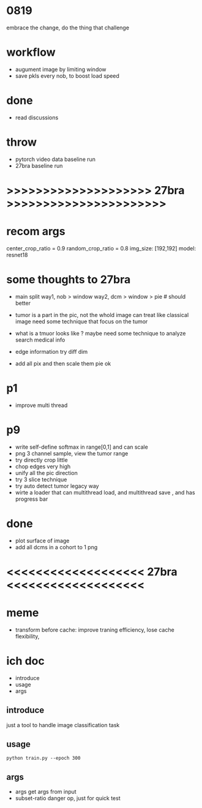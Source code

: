 # 0819
embrace the change, do the thing that challenge

# workflow
- augument image by limiting window 
- save pkls every nob, to boost load speed 



# done 
- read discussions

# throw 
- pytorch video data  baseline run 
- 27bra baseline run 


# >>>>>>>>>>>>>>>>>>>>  27bra >>>>>>>>>>>>>>>>>>>>>>

# recom args
center_crop_ratio = 0.9
random_crop_ratio = 0.8
img_size: [192,192] 
model: resnet18


 
# some thoughts to 27bra
- main split
way1, nob > window
way2, dcm > window > pie  # should better 
 
- tumor is a part in the pic, not the whold image can treat like classical image
need some technique that focus on the tumor
- what is a tmuor looks like ?  maybe need some technique to analyze 
search medical info
- edge information 
try diff dim 
- add all pix and then scale them 
pie ok 


# p1
- improve multi thread

# p9
- write self-define softmax in range[0,1] and can scale
- png 3 channel sample, view the tumor range 
- try directly crop little 
- chop edges very high
- unify all the pic direction 
- try 3 slice technique
- try auto detect tumor legacy way 
- wirte a loader that can multithread load, and multithread save , and has progress bar 


# done
-  plot surface of image 
- add all dcms in a cohort to 1 png












# <<<<<<<<<<<<<<<<<<<  27bra  <<<<<<<<<<<<<<<<<<<  

# meme
- transform before cache: improve traning efficiency, lose cache flexibility, 









# ich doc
- introduce
- usage
- args


## introduce
just a tool to handle image classification task


## usage
```
python train.py --epoch 300
```


## args
- args
get args from input
- subset-ratio
danger op, just for quick test 





